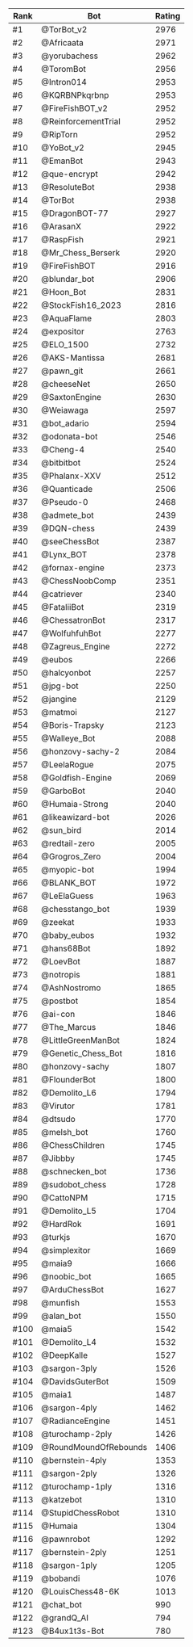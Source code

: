 Rank|Bot|Rating
---|---|---
#1|@TorBot_v2|2976
#2|@Africaata|2971
#3|@yorubachess|2962
#4|@ToromBot|2956
#5|@Intron014|2953
#6|@KQRBNPkqrbnp|2953
#7|@FireFishBOT_v2|2952
#8|@ReinforcementTrial|2952
#9|@RipTorn|2952
#10|@YoBot_v2|2945
#11|@EmanBot|2943
#12|@que-encrypt|2942
#13|@ResoluteBot|2938
#14|@TorBot|2938
#15|@DragonBOT-77|2927
#16|@ArasanX|2922
#17|@RaspFish|2921
#18|@Mr_Chess_Berserk|2920
#19|@FireFishBOT|2916
#20|@blundar_bot|2906
#21|@Hoon_Bot|2831
#22|@StockFish16_2023|2816
#23|@AquaFlame|2803
#24|@expositor|2763
#25|@ELO_1500|2732
#26|@AKS-Mantissa|2681
#27|@pawn_git|2661
#28|@cheeseNet|2650
#29|@SaxtonEngine|2630
#30|@Weiawaga|2597
#31|@bot_adario|2594
#32|@odonata-bot|2546
#33|@Cheng-4|2540
#34|@bitbitbot|2524
#35|@Phalanx-XXV|2512
#36|@Quanticade|2506
#37|@Pseudo-0|2468
#38|@admete_bot|2439
#39|@DQN-chess|2439
#40|@seeChessBot|2387
#41|@Lynx_BOT|2378
#42|@fornax-engine|2373
#43|@ChessNoobComp|2351
#44|@catriever|2340
#45|@FataliiBot|2319
#46|@ChessatronBot|2317
#47|@WolfuhfuhBot|2277
#48|@Zagreus_Engine|2272
#49|@eubos|2266
#50|@halcyonbot|2257
#51|@jpg-bot|2250
#52|@jangine|2129
#53|@matmoi|2127
#54|@Boris-Trapsky|2123
#55|@Walleye_Bot|2088
#56|@honzovy-sachy-2|2084
#57|@LeelaRogue|2075
#58|@Goldfish-Engine|2069
#59|@GarboBot|2040
#60|@Humaia-Strong|2040
#61|@likeawizard-bot|2026
#62|@sun_bird|2014
#63|@redtail-zero|2005
#64|@Grogros_Zero|2004
#65|@myopic-bot|1994
#66|@BLANK_BOT|1972
#67|@LeElaGuess|1963
#68|@chesstango_bot|1939
#69|@zeekat|1933
#70|@baby_eubos|1932
#71|@hans68Bot|1892
#72|@LoevBot|1887
#73|@notropis|1881
#74|@AshNostromo|1865
#75|@postbot|1854
#76|@ai-con|1846
#77|@The_Marcus|1846
#78|@LittleGreenManBot|1824
#79|@Genetic_Chess_Bot|1816
#80|@honzovy-sachy|1807
#81|@FlounderBot|1800
#82|@Demolito_L6|1794
#83|@Virutor|1781
#84|@dtsudo|1770
#85|@melsh_bot|1760
#86|@ChessChildren|1745
#87|@Jibbby|1745
#88|@schnecken_bot|1736
#89|@sudobot_chess|1728
#90|@CattoNPM|1715
#91|@Demolito_L5|1704
#92|@HardRok|1691
#93|@turkjs|1670
#94|@simplexitor|1669
#95|@maia9|1666
#96|@noobic_bot|1665
#97|@ArduChessBot|1627
#98|@munfish|1553
#99|@alan_bot|1550
#100|@maia5|1542
#101|@Demolito_L4|1532
#102|@DeepKalle|1527
#103|@sargon-3ply|1526
#104|@DavidsGuterBot|1509
#105|@maia1|1487
#106|@sargon-4ply|1462
#107|@RadianceEngine|1451
#108|@turochamp-2ply|1426
#109|@RoundMoundOfRebounds|1406
#110|@bernstein-4ply|1353
#111|@sargon-2ply|1326
#112|@turochamp-1ply|1316
#113|@katzebot|1310
#114|@StupidChessRobot|1310
#115|@Humaia|1304
#116|@pawnrobot|1292
#117|@bernstein-2ply|1251
#118|@sargon-1ply|1205
#119|@bobandi|1076
#120|@LouisChess48-6K|1013
#121|@chat_bot|990
#122|@grandQ_AI|794
#123|@B4ux1t3s-Bot|780
